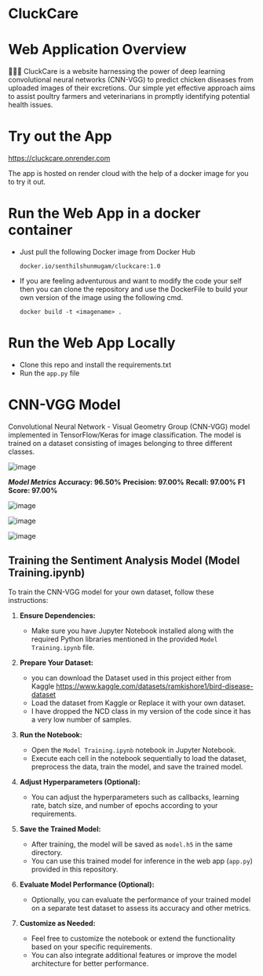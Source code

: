 # CluckCare
# Web Application Overview

🐔🐥🐓 CluckCare is a website harnessing the power of deep learning convolutional neural networks (CNN-VGG) to predict chicken diseases from uploaded images of their excretions. Our simple yet effective approach aims to assist poultry farmers and veterinarians in promptly identifying potential health issues.

# Try out the App

https://cluckcare.onrender.com

The app is hosted on render cloud with the help of a docker image for you to try it out.

# Run the Web App in a docker container
   - Just pull the following Docker image from Docker Hub

      ```docker.io/senthilshunmugam/cluckcare:1.0```


   - If you are feeling adventurous and want to modify the code your self then you can clone the repository and use the DockerFile to build your own version of the image using the following cmd.

     ```docker build -t <imagename> .```
     
# Run the Web App Locally 

   - Clone this repo and install the requirements.txt
   - Run the `app.py` file

# CNN-VGG Model 

Convolutional Neural Network - Visual Geometry Group (CNN-VGG) model implemented in TensorFlow/Keras for image classification. The model is trained on a dataset consisting of images belonging to three different classes.

![image](https://github.com/K-Senthil-Shunmugam/CluckCare/assets/113205555/a86fe681-4b1e-43a5-a262-186a015bbd4c)

***Model Metrics***
**Accuracy: 96.50%**
**Precision: 97.00%**
**Recall: 97.00%**
**F1 Score: 97.00%**

![image](https://github.com/K-Senthil-Shunmugam/CluckCare/assets/113205555/e0509a92-aeed-496f-89fc-8ccad3ae86d2)

![image](https://github.com/K-Senthil-Shunmugam/CluckCare/assets/113205555/236caf69-983d-4e12-a16f-9f3b4091f64f)

![image](https://github.com/K-Senthil-Shunmugam/CluckCare/assets/113205555/ff00b6e2-c942-443c-b6d8-53577f68f8df)


## Training the Sentiment Analysis Model (Model Training.ipynb)

To train the CNN-VGG model for your own dataset, follow these instructions:

1. **Ensure Dependencies:**
   - Make sure you have Jupyter Notebook installed along with the required Python libraries mentioned in the provided `Model Training.ipynb` file.

2. **Prepare Your Dataset:**
   - you can download the Dataset used in this project either from Kaggle
https://www.kaggle.com/datasets/ramkishore1/bird-disease-dataset
   - Load the dataset from Kaggle or Replace it with your own dataset.
   - I have dropped the NCD class in my version of the code since it has a very low number of samples.

4. **Run the Notebook:**
   - Open the `Model Training.ipynb` notebook in Jupyter Notebook.
   - Execute each cell in the notebook sequentially to load the dataset, preprocess the data, train the model, and save the trained model.

5. **Adjust Hyperparameters (Optional):**
   - You can adjust the hyperparameters such as callbacks, learning rate, batch size, and number of epochs according to your requirements.

6. **Save the Trained Model:**
   - After training, the model will be saved as `model.h5` in the same directory.
   - You can use this trained model for inference in the web app (`app.py`) provided in this repository.

7. **Evaluate Model Performance (Optional):**
   - Optionally, you can evaluate the performance of your trained model on a separate test dataset to assess its accuracy and other metrics.

8. **Customize as Needed:**
   - Feel free to customize the notebook or extend the functionality based on your specific requirements.
   - You can also integrate additional features or improve the model architecture for better performance.
